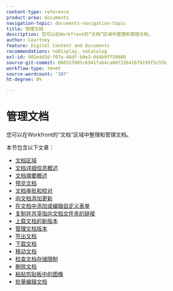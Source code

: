 ```yaml
---
content-type: reference
product-area: documents
navigation-topic: documents-navigation-topic
title: 管理文档
description: 您可以在Workfront的“文档”区域中整理和管理文档。
author: Courtney
feature: Digital Content and Documents
recommendations: noDisplay, noCatalog
exl-id: 985e4d3d-f07e-46df-b0e3-dd4b0ff59660
source-git-commit: 060557085c6941fab4ca8df22641679199f5c55b
workflow-type: tm+mt
source-wordcount: '107'
ht-degree: 0%

---
```


# 管理文档

您可以在Workfront的“文档”区域中整理和管理文档。

本节包含以下文章&#x200B;：

* [文档区域](../../documents/managing-documents/documents-area.md)
* [文档详细信息概述](../../documents/managing-documents/document-details-overview.md)
* [文档摘要概述](../../documents/managing-documents/summary-for-documents.md)
* [预览文档](../../documents/managing-documents/preview-documents.md)
* [文档审批和校对](../../documents/managing-documents/document-approvals-and-proofing.md)
* [向文档添加更新](../../documents/managing-documents/add-update-documents.md)
* [在文档中添加或编辑自定义表单](../../documents/managing-documents/add-custom-form-documents.md)
* [复制并共享指向文档文件夹的链接](/help/quicksilver/documents/managing-documents/copy-a-doc-folder-url.md)
* [上载文档的新版本](../../documents/managing-documents/upload-new-document-version.md)
* [管理文档版本](../../documents/managing-documents/manage-document-versions.md)
* [签出文档](../../documents/managing-documents/check-out-documents.md)
* [下载文档](../../documents/managing-documents/download-documents.md)
* [移动文档](../../documents/managing-documents/move-documents.md)
* [检查文档存储限制](../../documents/managing-documents/check-document-storage.md)
* [删除文档](../../documents/managing-documents/delete-documents.md)
* [粘贴剪贴板中的图像](../../documents/managing-documents/paste-image-clipboard.md)
* [批量编辑文档](/help/quicksilver/documents/managing-documents/bulk-edit-documents.md)
